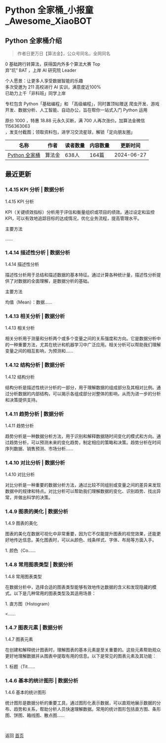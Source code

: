 # Python 全家桶_小报童_Awesome_XiaoBOT

## Python 全家桶介绍
> 作者日更万日【算法金】，公众号同名，全网同名    
    
0 基础跨行转算法，获得国内外多个算法大赛 Top    
弃“坑” BAT ，上岸 AI 研究院 Leader    
    
个人愿景：让更多人享受数据智能的乐趣    
多次受邀为 211 高校进行 AI 实训，满意度近100%    
已助力上千「非科班」同学上岸    
    
专栏包含 Python「基础编程」和 「高级编程」，同时置顶帖赠送 爬虫开发、游戏开发、数据分析、人工智能、自动办公，旨在帮你一站式入门 Python 运用    
    
原价 1000 ，特惠 18.88 元永久买断，满 700 人再次涨价。加算法金微信 1156363063  
，发支付截图；领取资料包，进学习交流星球，解锁「定向朋友圈」  
  


|名称|作者|读者数量|内容数量|更新时间|
|---|---|---|---|---|
|[Python 全家桶](https://xiaobot.net/p/Python100?refer=0b133df9-27dc-423b-8101-639049001c13)|算法金|638人|164篇|2024-06-27|

## 最近更新
### 1.4.15 KPI 分析 | 数据分析

1.4.15 KPI 分析

KPI（关键绩效指标）分析用于评估和衡量组织或项目的绩效。通过设定和监控KPI，可以有效地追踪目标的达成情况，优化业务流程，提高管理水平。

主要方法

......

### 1.4.14 描述性分析 | 数据分析

1.4.14 描述性分析

描述性分析用于总结和描述数据的基本特征。通过计算各种统计量，描述性分析提供了对数据的全面理解，是数据分析的基础。

主要方法

均值（Mean）：数据......

### 1.4.13 相关分析 | 数据分析

1.4.13 相关分析

相关分析用于测量和分析两个或多个变量之间的关系强度和方向。它是数据分析中的一种重要方法，尤其在统计和机器学习中广泛应用。相关分析可以帮助我们理解变量之间的相互影响，为预测和......

### 1.4.12 结构分析 | 数据分析

1.4.12 结构分析

结构分析是描述性统计分析的一部分，用于理解数据的组成部分及其相对比例。通过分析数据的内部结构，可以揭示各组成部分对整体的影响，从而为进一步的分析和决策提供支持。

### 1.4.11 趋势分析 | 数据分析

1.4.11 趋势分析

趋势分析是一种数据分析方法，用于识别和解释数据随时间变化的模式和方向。通过趋势分析，可以预测未来的变化趋势，制定相应的策略和决策。趋势分析在时间序列数据、销售预测、市场分析......

### 1.4.10 对比分析 | 数据分析

1.4.10 对比分析

对比分析是一种重要的数据分析方法，通过比较不同组别或变量之间的差异来发现数据中的规律和特点。对比分析可以帮助我们理解数据的变化、识别趋势、找出异常，并做出科学的决策。

### 1.4.9 图表的美化 | 数据分析

1.4.9 图表的美化

图表的美化在数据可视化中非常重要，因为它不仅能提升图表的视觉效果，还能更好地传达信息。美化图表时，可以从颜色、线条样式、字体、布局等方面入手。

1\. 颜色（Co......

### 1.4.8 常用图表类型 | 数据分析

1.4.8 常用图表类型

在数据分析中，选择合适的图表类型能够有效地传达数据的含义和发现隐藏的模式。以下是几种常用的图表类型及其适用场景：

1\. 直方图（Histogram）

<......

### 1.4.7 图表元素 | 数据分析

1.4.7 图表元素

在创建和解释统计图表时，理解图表的基本元素是至关重要的。这些元素帮助观众更好地理解数据并从图表中提取有用的信息。以下是常见的图表元素及其功能：

1\. 标题（Tit......

### 1.4.6 基本的统计图形 | 数据分析

1.4.6 基本的统计图形

统计图形是数据分析的重要工具，通过图形化表示数据，可以直观地展示数据的分布、趋势和关系，帮助分析人员快速理解数据。常用的统计图形包括直方图、条形图、饼图、箱线图、散点图......


<a href="https://github.com/Reno9527/awesome-xiaobot" style="color: white; text-decoration: none;">awesome-xiaobot</a>

返回 [首页](../README.md)
